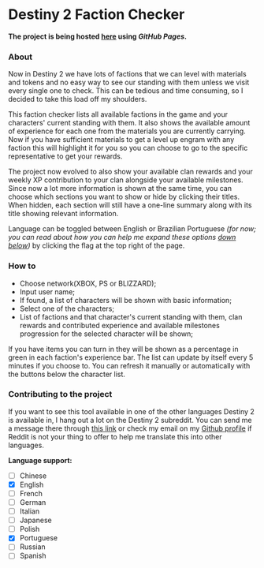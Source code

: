 # Destiny 2 Faction Checker

**The project is being hosted [here](https://setsuya.github.io/destiny2_factions) using *GitHub Pages*.**

### About
Now in Destiny 2 we have lots of factions that we can level with materials and tokens and no easy way to see our standing with them unless we visit every single one to check. This can be tedious and time consuming, so I decided to take this load off my shoulders.

This faction checker lists all available factions in the game and your characters' current standing with them. It also shows the available amount of experience for each one from the materials you are currently carrying. Now if you have sufficient materials to get a level up engram with any faction this will highlight it for you so you can choose to go to the specific representative to get your rewards.

The project now evolved to also show your available clan rewards and your weekly XP contribution to your clan alongside your available milestones. Since now a lot more information is shown at the same time, you can choose which sections you want to show or hide by clicking their titles. When hidden, each section will still have a one-line summary along with its title showing relevant information.

Language can be toggled between English or Brazilian Portuguese *(for now; you can read about how you can help me expand these options [down below](https://github.com/setsuya/destiny2_factions#contributing-to-the-project))* by clicking the flag at the top right of the page.

### How to
- Choose network(XBOX, PS or BLIZZARD);
- Input user name;
- If found, a list of characters will be shown with basic information;
- Select one of the characters;
- List of factions and that character's current standing with them, clan rewards and contributed experience and available milestones progression for the selected character will be shown;

If you have items you can turn in they will be shown as a percentage in green in each faction's experience bar. The list can update by itself every 5 minutes if you choose to. You can refresh it manually or automatically with the buttons below the character list.

### Contributing to the project
If you want to see this tool available in one of the other languages Destiny 2 is available in, I hang out a lot on the Destiny 2 subreddit. You can send me a message there through [this link](https://www.reddit.com/message/compose/?to=Setsuya_&subject=Destiny%202%20Faction%20Checker%20Translation) or check my email on my [Github profile](https://github.com/setsuya) if Reddit is not your thing to offer to help me translate this into other languages.

**Language support:**
- [ ] Chinese
- [x] English
- [ ] French
- [ ] German
- [ ] Italian
- [ ] Japanese
- [ ] Polish
- [x] Portuguese
- [ ] Russian
- [ ] Spanish
